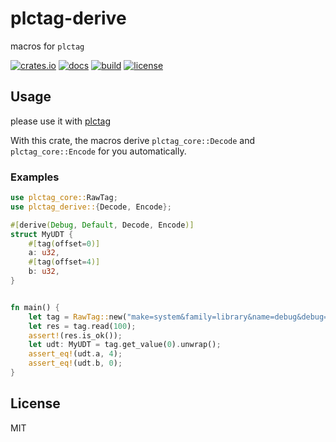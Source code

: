 # plctag-derive

macros for `plctag`

[![crates.io](https://img.shields.io/crates/v/plctag-derive.svg)](https://crates.io/crates/plctag-derive)
[![docs](https://docs.rs/plctag-derive/badge.svg)](https://docs.rs/plctag-derive)
[![build](https://github.com/joylei/plctag-rs/workflows/build/badge.svg?branch=master)](https://github.com/joylei/plctag-rs/actions?query=workflow%3A%22build%22)
[![license](https://img.shields.io/crates/l/plctag.svg)](https://github.com/joylei/plctag-rs/blob/master/LICENSE)

## Usage

please use it with [plctag](https://crates.io/crates/plctag)

With this crate, the macros derive `plctag_core::Decode` and `plctag_core::Encode` for you automatically.

### Examples

```rust
use plctag_core::RawTag;
use plctag_derive::{Decode, Encode};

#[derive(Debug, Default, Decode, Encode)]
struct MyUDT {
    #[tag(offset=0)]
    a: u32,
    #[tag(offset=4)]
    b: u32,
}


fn main() {
    let tag = RawTag::new("make=system&family=library&name=debug&debug=4", 100).unwrap();
    let res = tag.read(100);
    assert!(res.is_ok());
    let udt: MyUDT = tag.get_value(0).unwrap();
    assert_eq!(udt.a, 4);
    assert_eq!(udt.b, 0);
}

```

## License

MIT
